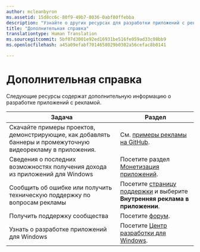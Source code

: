 ```yaml
---
author: mcleanbyron
ms.assetid: 15d8cc6c-80f9-49b7-8036-0abf80ffebba
description: "Узнайте о других ресурсах для разработки приложений с рекламой."
title: "Дополнительная справка"
translationtype: Human Translation
ms.sourcegitcommit: 5bf07d3001e92ed16931be516fe059ad33c08bb9
ms.openlocfilehash: a45a09efabf7014658029b0302a56cefac8b0141

---
```


# Дополнительная справка




Следующие ресурсы содержат дополнительную информацию о разработке приложений с рекламой.

|  Задача    | Раздел |               
|----------|-------|
| Скачайте примеры проектов, демонстрирующие, как добавлять баннеры и промежуточную видеорекламу в приложения.     |См. [примеры рекламы на GitHub](http://aka.ms/githubads).       |
| Сведения о последних возможностях получения дохода из приложений для Windows     | Посетите раздел [Монетизация приложений](https://developer.microsoft.com/windows/monetize).        |
| Сообщить об ошибке или получить техническую поддержку по вопросам рекламы     | Посетите [страницу поддержки](https://go.microsoft.com/fwlink/p/?LinkId=331508) и выберите **Внутренняя реклама в приложении**.        |
| Получить поддержку сообщества     | Посетите [форум](http://go.microsoft.com/fwlink/p/?LinkId=401266).       |
| Узнать о разработке приложений для Windows     | Посетите [Центр разработки для Windows](http://msdn.microsoft.com/windows/apps).        |



 

 

 



<!--HONumber=Aug16_HO3-->


